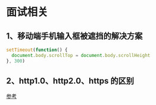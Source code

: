 # 面试相关

## 1、移动端手机输入框被遮挡的解决方案

```js
setTimeout(function() {
  document.body.scrollTop = document.body.scrollHeight
}, 300)
```

## 2、http1.0、http2.0、https 的区别

[参考](https://blog.csdn.net/qq_39207948/article/details/80969968)
